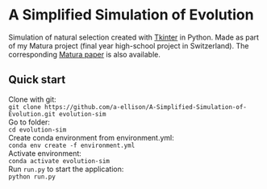 # A Simplified Simulation of Evolution

Simulation of natural selection created with [Tkinter](https://docs.python.org/3/library/tkinter.html) in Python. Made as part of my Matura project (final year high-school project in Switzerland). The corresponding [Matura paper](./Paper.pdf) is also available.

## Quick start

Clone with git:<br/>
`git clone https://github.com/a-ellison/A-Simplified-Simulation-of-Evolution.git evolution-sim`<br/>
Go to folder:<br/>
`cd evolution-sim`<br/>
Create conda environment from environment.yml:<br/>
`conda env create -f environment.yml`<br/>
Activate environment:<br/>
`conda activate evolution-sim`<br/>
Run `run.py` to start the application:<br/>
`python run.py`<br/>
